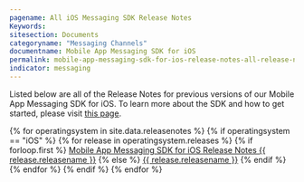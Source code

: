 ```yaml
---
pagename: All iOS Messaging SDK Release Notes
Keywords:
sitesection: Documents
categoryname: "Messaging Channels"
documentname: Mobile App Messaging SDK for iOS
permalink: mobile-app-messaging-sdk-for-ios-release-notes-all-release-notes.html
indicator: messaging
---
```


Listed below are all of the Release Notes for previous versions of our Mobile App Messaging SDK for iOS. To learn more about the SDK and how to get started, please visit [this page](/mobile-app-messaging-sdk-for-ios-quick-start.html).

{% for operatingsystem in site.data.releasenotes %}
{% if operatingsystem == "iOS" %}
{% for release in operatingsystem.releases %}
{% if forloop.first %}
<a href="mobile-app-messaging-sdk-for-ios-release-notes.html">Mobile App Messaging SDK for iOS Release Notes {{ release.releasename }}</a>
{% else %}
<a href="/{{ release.releasename | slugify }}.html">{{ release.releasename }}</a>
{% endif %}
{% endfor %}
{% endif %}
{% endfor %}
